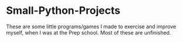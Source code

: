 # Small-Python-Projects
These are some little programs/games I made to exercise and improve myself, when I was at the Prep school.
Most of these are unfinished.

